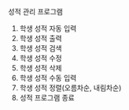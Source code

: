 성적 관리 프로그램 

1. 학생 성적 자동 입력  
2. 학생 성적 출력
3. 학생 성적 검색
4. 학생 성적 수정
5. 학생 성적 삭제
6. 학생 성적 수동 입력
7. 학생 성적 정렬(오름차순, 내림차순)
8. 성적 프로그램 종료

